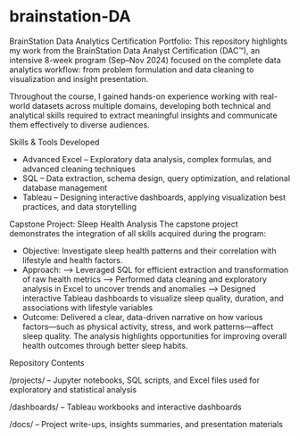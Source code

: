 # brainstation-DA
BrainStation Data Analytics Certification Portfolio: This repository highlights my work from the BrainStation Data Analyst Certification (DAC™), an intensive 8-week program (Sep–Nov 2024) focused on the complete data analytics workflow: from problem formulation and data cleaning to visualization and insight presentation.


Throughout the course, I gained hands-on experience working with real-world datasets across multiple domains, developing both technical and analytical skills required to extract meaningful insights and communicate them effectively to diverse audiences.

Skills & Tools Developed
- Advanced Excel – Exploratory data analysis, complex formulas, and advanced cleaning techniques
- SQL – Data extraction, schema design, query optimization, and relational database management
- Tableau – Designing interactive dashboards, applying visualization best practices, and data storytelling

Capstone Project: Sleep Health Analysis
The capstone project demonstrates the integration of all skills acquired during the program:
 - Objective: Investigate sleep health patterns and their correlation with lifestyle and health factors.
 - Approach:
    --> Leveraged SQL for efficient extraction and transformation of raw health metrics
    --> Performed data cleaning and exploratory analysis in Excel to uncover trends and anomalies
    --> Designed interactive Tableau dashboards to visualize sleep quality, duration, and associations with lifestyle variables
 - Outcome: Delivered a clear, data-driven narrative on how various factors—such as physical activity, stress, and work patterns—affect sleep quality. The analysis highlights opportunities for improving overall health outcomes through better sleep habits.

Repository Contents

/projects/ – Jupyter notebooks, SQL scripts, and Excel files used for exploratory and statistical analysis

/dashboards/ – Tableau workbooks and interactive dashboards

/docs/ – Project write-ups, insights summaries, and presentation materials
